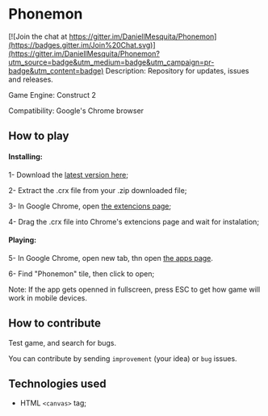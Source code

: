 # Phonemon

[![Join the chat at https://gitter.im/DaniellMesquita/Phonemon](https://badges.gitter.im/Join%20Chat.svg)](https://gitter.im/DaniellMesquita/Phonemon?utm_source=badge&utm_medium=badge&utm_campaign=pr-badge&utm_content=badge)
Description: Repository for updates, issues and releases.
  
Game Engine: Construct 2
  
Compatibility: Google's Chrome browser

## How to play
#### Installing:
1- Download the [latest version here](https://github.com/DaniellMesquita/Phonemon/archive/master.zip);
  
2- Extract the .crx file from your .zip downloaded file;
  
3- In Google Chrome, open [the extencions page](chrome://extensions);
  
4- Drag the .crx file into Chrome's extencions page and wait for instalation;

#### Playing:
5- In Google Chrome, open new tab, thn open [the apps page](chrome://apps).
  
6- Find "Phonemon" tile, then click to open;
  
Note: If the app gets openned in fullscreen, press ESC to get how game will work in mobile devices.

## How to contribute
Test game, and search for bugs.
  
You can contribute by sending `improvement` (your idea) or `bug` issues.

## Technologies used
- HTML `<canvas>` tag;
